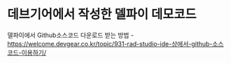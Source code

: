 ﻿데브기어에서 작성한 델파이 데모코드
==============

델파이에서 Github소스코드 다운로드 받는 방법 - https://welcome.devgear.co.kr/topic/931-rad-studio-ide-상에서-github-소스코드-이용하기/
